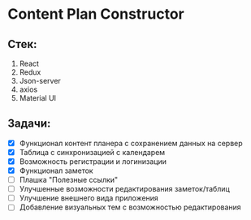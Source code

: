 # Content Plan Constructor

## Стек:
1) React
2) Redux
3) Json-server
4) axios
5) Material UI

## Задачи:

- [x] Функционал контент планера с сохранением данных на сервер
- [x] Таблица с синхронизацией с календарем
- [x] Возможность регистрации и логинизации
- [x] Функционал заметок
- [ ] Плашка "Полезные ссылки"
- [ ] Улучшенные возможности редактирования заметок/таблиц
- [ ] Улучшение внешнего вида приложения
- [ ] Добавление визуальных тем с возможностью редактирования